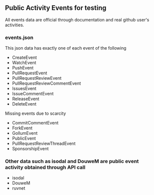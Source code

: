 ## Public Activity Events for testing

All events data are official through documentation and real github user's activities.

### events.json

This json data has exactly one of each event of the following

- CreateEvent
- WatchEvent
- PushEvent
- PullRequestEvent
- PullRequestReviewEvent
- PullRequestReviewCommentEvent
- IssuesEvent
- IssueCommentEvent
- ReleaseEvent
- DeleteEvent

Missing events due to scarcity

- CommitCommentEvent
- ForkEvent
- GollumEvent
- PublicEvent
- PullRequestReviewThreadEvent
- SponsorshipEvent

### Other data such as isodal and DouweM are public event activity obtained through API call

- isodal
- DouweM
- ruvnet
